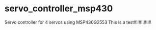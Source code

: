 # servo_controller_msp430
Servo controller for 4 servos using MSP430G2553
This is a test!!!!!!!!!!!!!!
